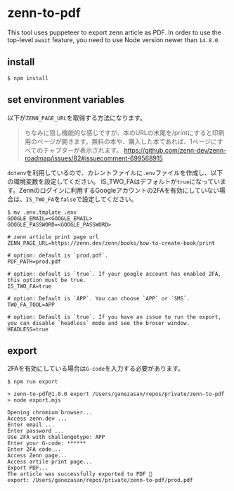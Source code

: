 # zenn-to-pdf
This tool uses puppeteer to export zenn article as PDF.
In order to use the top-level `await` feature, you need to use Node version newer than `14.8.0`.

## install

```
$ npm install
```

## set environment variables

以下が`ZENN_PAGE_URL`を取得する方法になります。
> ちなみに隠し機能的な感じですが、本のURLの末尾を/printにすると印刷用のページが開きます。無料の本や、購入した本であれば、1ページにすべてのチャプターが表示されます。
> https://github.com/zenn-dev/zenn-roadmap/issues/82#issuecomment-699568915

`dotenv`を利用しているので、カレントファイルに`.env`ファイルを作成し、以下の環境変数を設定してください。
IS_TWO_FAはデフォルトが`true`になっています。Zennのログインに利用するGoogleアカウントの2FAを有効にしていない場合は、`IS_TWO_FA`を`false`で設定してください。

```
$ mv .env.tmplate .env
GOOGLE_EMAIL=<GOOGLE_EMAIL>
GOOGLE_PASSWORD=<GOOGLE_PASSWORD>

# zenn article print page url
ZENN_PAGE_URL=https://zenn.dev/zenn/books/how-to-create-book/print

# option: default is `prod.pdf`.
PDF_PATH=prod.pdf

# option: default is `true`. If your google account has enabled 2FA, this option must be true.
IS_TWO_FA=true

# option: Default is `APP`. You can choose `APP` or `SMS`.
TWO_FA_TOOL=APP

# option: Default is `true`. If you have an issue to run the export, you can disable `headless` mode and see the broser window.
HEADLESS=true
```

## export

2FAを有効にしている場合は`G-code`を入力する必要があります。

```
$ npm run export

> zenn-to-pdf@1.0.0 export /Users/ganezasan/repos/private/zenn-to-pdf
> node export.mjs

Opening chromium browser...
Access zenn.dev ...
Enter email ...
Enter password ...
Use 2FA with challengetype: APP
Enter your G-code: ******
Enter 2FA code...
Access Zenn page...
Access artile print page...
Export PDF...
The article was successfully exported to PDF 🎉
export: /Users/ganezasan/repos/private/zenn-to-pdf/prod.pdf
```
